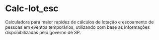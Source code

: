 # Calc-lot_esc
Calculadora para maior rapidez de cálculos de lotação e escoamento de pessoas em eventos temporários, utilizando com base as informações disponibilizadas pelo governo de SP.
